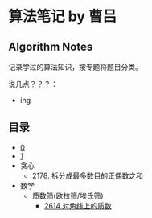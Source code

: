 # 算法笔记 by 曹吕

## Algorithm Notes

记录学过的算法知识，按专题将题目分类。

说几点？？？：
- ing

## 目录

- [0](python/bisect.py)
- [1](golang/helloworld.go)
- 贪心
  - [2178. 拆分成最多数目的正偶数之和](golang/2178.拆分成最多数目的正偶数.go)
- 数学
  - 质数筛(欧拉筛/埃氏筛)
    - [2614.对角线上的质数](python/2614.对角线上的质数.py)
